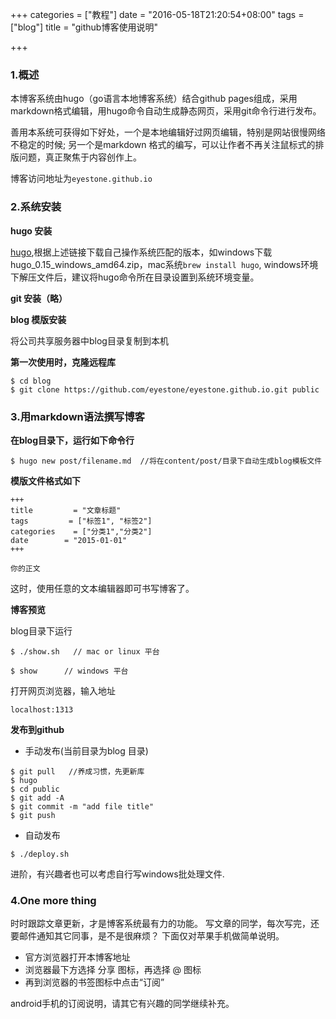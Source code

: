 +++
categories = ["教程"]
date = "2016-05-18T21:20:54+08:00"
tags = ["blog"]
title = "github博客使用说明"

+++

### 1.概述

本博客系统由hugo（go语言本地博客系统）结合github pages组成，采用markdown格式编辑，用hugo命令自动生成静态网页，采用git命令行进行发布。

善用本系统可获得如下好处，一个是本地编辑好过网页编辑，特别是网站很慢网络不稳定的时候; 另一个是markdown 格式的编写，可以让作者不再关注鼠标式的排版问题，真正聚焦于内容创作上。


博客访问地址为`eyestone.github.io`

### 2.系统安装

**hugo 安装**

[hugo](https://github.com/spf13/hugo/releases),根据上述链接下载自己操作系统匹配的版本，如windows下载hugo_0.15_windows_amd64.zip，mac系统`brew install hugo`, windows环境下解压文件后，建议将hugo命令所在目录设置到系统环境变量。

**git 安装（略）**

**blog 模版安装**

将公司共享服务器中blog目录复制到本机

**第一次使用时，克隆远程库**

```
$ cd blog
$ git clone https://github.com/eyestone/eyestone.github.io.git public 
```

### 3.用markdown语法撰写博客

**在blog目录下，运行如下命令行**

``` 
$ hugo new post/filename.md  //将在content/post/目录下自动生成blog模板文件
```

**模版文件格式如下**

```
+++
title         = "文章标题"
tags         = ["标签1", "标签2"]
categories    = ["分类1","分类2"]
date        = "2015-01-01"
+++

你的正文
```
这时，使用任意的文本编辑器即可书写博客了。

**博客预览**

blog目录下运行
```
$ ./show.sh   // mac or linux 平台

$ show      // windows 平台
```
打开网页浏览器，输入地址

```
localhost:1313
```

**发布到github**

- 手动发布(当前目录为blog 目录)

```
$ git pull   //养成习惯，先更新库
$ hugo
$ cd public
$ git add -A
$ git commit -m "add file title"
$ git push
```

- 自动发布

```
$ ./deploy.sh
```

进阶，有兴趣者也可以考虑自行写windows批处理文件.


### 4.One more thing

时时跟踪文章更新，才是博客系统最有力的功能。
写文章的同学，每次写完，还要邮件通知其它同事，是不是很麻烦？
下面仅对苹果手机做简单说明。

* 官方浏览器打开本博客地址
* 浏览器最下方选择 分享 图标，再选择 @ 图标
* 再到浏览器的书签图标中点击“订阅”

android手机的订阅说明，请其它有兴趣的同学继续补充。
